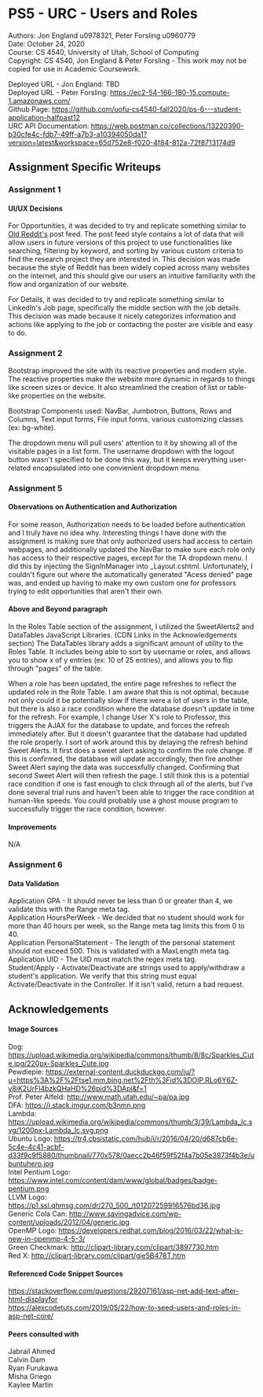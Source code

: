 # PS5 - URC - Users and Roles 

Authors: Jon England u0978321, Peter Forsling u0960779<br />
Date: October 24, 2020 <br />
Course: CS 4540, University of Utah, School of Computing <br />
Copyright: CS 4540, Jon England & Peter Forsling - This work may not be copied for use in Academic Coursework. <br />

Deployed URL - Jon England: TBD <br />
Deployed URL - Peter Forsling: https://ec2-54-166-180-15.compute-1.amazonaws.com/<br />
Github Page: https://github.com/uofu-cs4540-fall2020/ps-6---student-application-halfpast12  <br />
URC API Documentation: https://web.postman.co/collections/13220390-b30cfe4c-fdb7-49ff-a7b3-a10394050da1?version=latest&workspace=65d752e8-f020-4f84-812a-72f8713174d9 <br />



## Assignment Specific Writeups

<h3>Assignment 1</h3>
<h4>UI/UX Decisions</h4>

For Opportunities, it was decided to try and replicate something similar to [Old Reddit's](https://www.reddit.com) post feed.
The post feed style contains a lot of data that will allow users in future versions
of this project to use functionalities like searching, filtering by keyword, and sorting 
by various custom criteria to find the research project they are interested in. This decision was made because the style of Reddit has been widely copied across many websites on the internet, and this should give our users an intuitive familiarity with the flow and organization of our website.

For Details, it was decided to try and replicate something similar to LinkedIn's Job page, specifically the middle section with the job details. This decision was made because it nicely categorizes information and actions like applying to the job or contacting the poster are visible and easy to do.

<h3>Assignment 2</h3>

Bootstrap improved the site with its reactive properties and modern style. The reactive properties make the website more dynamic in regards to things like screen sizes or device. It also streamlined the creation of
list or table-like properties on the website. 

Bootstrap Components used: NavBar, Jumbotron, Buttons, Rows and Columns, Text input forms, File input forms, various customizing classes (ex: bg-white).

The dropdown menu will pull users' attention to it by showing all of the visitable pages in a list form. The username dropdown with the logout button wasn't specified to be done this way, but it keeps everything user-related encapsulated into one convienient dropdown menu. 

<h3>Assignment 5</h3>
<h4>Observations on Authentication and Authorization</h4>

For some reason, Authorization needs to be loaded before authentication and I truly have no idea why. Interesting things I have done with the assignment is making sure that only authorized users had access to certain
webpages, and additionally updated the NavBar to make sure each role only has access to their respective pages, except for the TA dropdown menu. I did this by injecting the SignInManager into _Layout.cshtml. Unfortunately, I couldn't figure out where the automatically generated "Acess denied" page was, and ended up having to make my own custom one for professors trying to edit opportunities that aren't their own.

<h4>Above and Beyond paragraph</h4>

In the Roles Table section of the assignment, I utilized the SweetAlerts2 and DataTables JavaScript Libraries. (CDN Links in the Acknowledgements section) The DataTables library adds a significant amount of utility to the Roles Table. It includes being able to sort by username or roles, and allows you to show x of y entries (ex: 10 of 25 entries), and allows you to flip through "pages" of the table. <br />

When a role has been updated, the entire page refreshes to reflect the updated role in the Role Table. I am aware that this is not optimal, because not only could it be potentially slow if there were a lot of users in the table, but there is also a race condition where the database doesn't update in time for the refresh. For example, I change User X's role to Professor, this triggers the AJAX for the database to update, and forces the refresh immediately after. But it doesn't guarantee that the database had updated the role properly. I sort of work around this by delaying the refresh behind Sweet Alerts. It first does a sweet alert asking to confirm the role change. If this is confirmed, the database will update accordingly, then fire another Sweet Alert saying the data was successfully changed. Confirming that second Sweet Alert will then refresh the page. I still think this is a potential race condition if one is fast enough to click through all of the alerts, but I've done several trial runs and haven't been able to trigger the race condition at human-like speeds. You could probably use a ghost mouse program to successfully trigger the race condition, however. 

<h4>Improvements</h4>
N/A

<h3>Assignment 6</h3>
<h4>Data Validation</h4>
Application GPA - It should never be less than 0 or greater than 4, we validate this with the Range meta tag. <br />
Application HoursPerWeek - We decided that no student should work for more than 40 hours per week, so the Range meta tag limits this from 0 to 40. <br />
Application PersonalStatement - The length of the personal statement should not exceed 500. This is validated with a MaxLength meta tag. <br />
Application UID - The UID must match the regex meta tag. <br />
Student/Apply - Activate/Deactivate are strings used to apply/withdraw a student's application. We verify that this string must equal Activate/Deactivate in the Controller. If it isn't valid, return a bad request. <br />



## Acknowledgements

<h4>Image Sources</h4>

Dog: https://upload.wikimedia.org/wikipedia/commons/thumb/8/8c/Sparkles_Cute.jpg/220px-Sparkles_Cute.jpg <br />
Pewdiepie: https://external-content.duckduckgo.com/iu/?u=https%3A%2F%2Ftse1.mm.bing.net%2Fth%3Fid%3DOIP.RLo6Y6Z-y8iK2UrFl4bzkQHaHD%26pid%3DApi&f=1 <br />
Prof. Peter Alfeld: http://www.math.utah.edu/~pa/pa.jpg <br />
DFA: https://i.stack.imgur.com/b3nmn.png <br />
Lambda: https://upload.wikimedia.org/wikipedia/commons/thumb/3/39/Lambda_lc.svg/1200px-Lambda_lc.svg.png <br />
Ubuntu Logo: https://tr4.cbsistatic.com/hub/i/r/2016/04/20/d687cb6e-5c4e-4c41-acbf-d33f9c9f5880/thumbnail/770x578/0aecc2b46f59f52f4a7b05e3873f4b3e/ubuntuhero.jpg <br />
Intel Pentium Logo: https://www.intel.com/content/dam/www/global/badges/badge-pentium.png <br />
LLVM Logo: https://p1.ssl.qhmsg.com/dr/270_500_/t01207259916576bd36.jpg <br />
Generic Cola Can: http://www.savingadvice.com/wp-content/uploads/2012/04/generic.jpg <br />
OpenMP Logo: https://developers.redhat.com/blog/2016/03/22/what-is-new-in-openmp-4-5-3/ <br />
Green Checkmark: http://clipart-library.com/clipart/3897730.htm <br />
Red X: http://clipart-library.com/clipart/gie5B478T.htm

<h4>Referenced Code Snippet Sources</h4>

https://stackoverflow.com/questions/29207161/asp-net-add-text-after-html-displayfor <br />
https://alexcodetuts.com/2019/05/22/how-to-seed-users-and-roles-in-asp-net-core/ <br />

<h4>Peers consulted with</h4>
Jabrail Ahmed <br />
Calvin Dam <br />
Ryan Furukawa <br />
Misha Griego <br />
Kaylee Martin <br />


